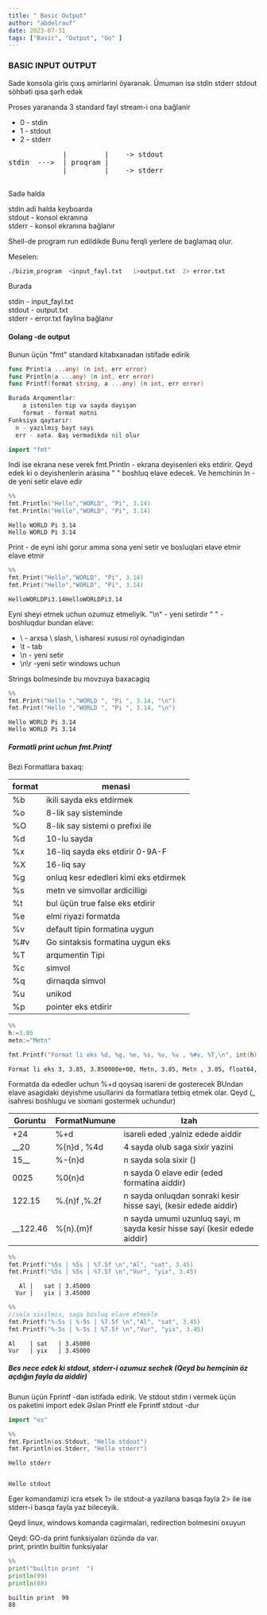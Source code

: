 ```yaml
---
title: " Basic Output"
author: "abdelrauf"
date: 2023-07-31
tags: ["Basic", "Output", "Go" ]
---
```


### BASIC INPUT OUTPUT

Sade konsola giris çıxış əmirlərini öyərənək. Ümumən isə stdin stderr stdout söhbəti qısa şərh edək

Proses yarananda 3 standard fayl stream-i ona bağlanir
- 0 - stdin  
- 1 - stdout   
- 2 - stderr   



<pre>
             |         |    -> stdout
stdin  --->  | proqram |
             |         |    -> stderr

</pre>

Sadə halda 

stdin adi halda keyboarda    
stdout - konsol ekranına   
stderr - konsol ekranına  bağlanır


Shell-de program run edildikde Bunu ferqli yerlere de baglamaq olur.

Meselen:   
```bash
./bizim_program  <input_fayl.txt   1>output.txt  2> error.txt   
```
Burada 

stdin - input_fayl.txt   
stdout - output.txt  
stderr - error.txt faylina bağlanır


#### Golang -de output

Bunun üçün "fmt" standard kitabxanadan istifade edirik

```Go
func Print(a ...any) (n int, err error)
func Println(a ...any) (n int, err error)
func Printf(format string, a ...any) (n int, err error)

Burada Arqumentlər:
    a istenilen tip və sayda dəyişən
    format - format mətni
Funksiya qaytarır:
  n - yazılmış bayt sayı
  err - xəta. Baş vermədikdə nil olur
```



```go
import "fmt"
```

Indi ise ekrana nese verek
fmt.Println - ekrana deyisenleri eks etdirir. Qeyd edek ki o deyishenlerin arasina " " boshluq elave edecek. Ve hemchinin ln -de yeni setir elave edir


```go
%%
fmt.Println("Hello","WORLD", "Pi", 3.14)
fmt.Println("Hello","WORLD", "Pi", 3.14)
```

    Hello WORLD Pi 3.14
    Hello WORLD Pi 3.14


Print - de eyni ishi gorur amma sona yeni setir ve bosluqlari elave etmir elave etmir


```go
%%
fmt.Print("Hello","WORLD", "Pi", 3.14)
fmt.Print("Hello","WORLD", "Pi", 3.14)
```

    HelloWORLDPi3.14HelloWORLDPi3.14

Eyni sheyi etmek uchun ozumuz etmeliyik. "\n" - yeni setirdir " " - boshluqdur
bundan elave:  
- \\  - arxsa \ slash, \ isharesi xususi rol oynadigindan
- \t  - tab 
- \n  - yeni setir
- \n\r  -yeni setir windows uchun

Strings bolmesinde bu movzuya baxacagiq


```go
%%
fmt.Print("Hello ","WORLD ", "Pi ", 3.14, "\n")
fmt.Print("Hello ","WORLD ", "Pi ", 3.14, "\n")
```

    Hello WORLD Pi 3.14
    Hello WORLD Pi 3.14


##### Formatli print uchun fmt.Printf

Bezi Formatlara baxaq:

|  format |  menasi |
|---|---|
| %b  |  ikili sayda eks etdirmek |
| %o  |  8-lik say sisteminde |
|  %O | 8-lik say sistemi o prefixi ile  |
| %d  |  10-lu sayda  |
|  %x |  16-liq sayda eks etdirir 0-9A-F|
| %X  | 16-liq say  |
|  %g |  onluq kesr ededleri kimi eks etdirmek |
|  %s |  metn ve simvollar ardicilligi |
|  %t |  bul üçün true false eks etdirir |
|%e| elmi riyazi formatda|
|%v | default tipin formatina uygun|
|	%#v | Go sintaksis formatina uygun eks|
|%T | arqumentin Tipi|
|%c | simvol |
|%q|  dirnaqda simvol|
|%u| unikod|
|%p| pointer eks etdirir|





```go
%%
h:=3.85
metn:="Metn"

fmt.Printf("Format li eks %d, %g, %e, %s, %v, %v , %#v, %T,\n", int(h), h, h, metn, h, metn, h, h)
```

    Format li eks 3, 3.85, 3.850000e+00, Metn, 3.85, Metn , 3.85, float64,


Formatda da ededler uchun %+d qoysaq isareni de gosterecek
BUndan elave asagidaki deyishme usullarini da formatlara tetbiq etmek olar. Qeyd (_ isahresi boshlugu ve sixmani gostermek uchundur)

|  Goruntu | FormatNumune  | Izah   |
|---|---|---|
| +24  |  %+d |  isareli eded ,yalniz edede aiddir |
| __20  | %{n}d , %4d | 4 sayda olub saga sixir yazini   |
| 15__  |  %-{n}d |  n sayda sola sixir ()  |
|  0025 | %0{n}d  | n sayda 0 elave edir (eded formatina aiddir) |
|122.15   | %.{n}f ,%.2f  |  n sayda onluqdan sonraki kesir hisse sayi, (kesir edede aiddir) |
| __122.46  |   %{n}.{m}f| n sayda umumi uzunluq sayi, m sayda   kesir hisse sayi (kesir edede aiddir) |



```go
%%
fmt.Printf("%5s | %5s | %7.5f \n","Al", "sat", 3.45)
fmt.Printf("%5s | %5s | %7.5f \n","Vur", "yix", 3.45)
```

       Al |   sat | 3.45000 
      Vur |   yix | 3.45000 



```go
%%
//sola sixilmis, saga bosluq elave etmekle
fmt.Printf("%-5s | %-5s | %7.5f \n","Al", "sat", 3.45)
fmt.Printf("%-5s | %-5s | %7.5f \n","Vur", "yix", 3.45)
```

    Al    | sat   | 3.45000 
    Vur   | yix   | 3.45000 


##### Bes nece edek ki stdout, stderr-i ozumuz sechek (Qeyd bu hemçinin öz açdığın fayla da aiddir)
Bunun üçün Fprintf -dən istifadə edirik. Ve stdout stdin i vermek üçün    
os paketini import edek
Əslən Printf ele Fprintf stdout -dur


```go
import "os"
```


```go
%%
fmt.Fprintln(os.Stdout, "Hello stdout")
fmt.Fprintln(os.Stderr, "Hello stderr")
```

    Hello stderr


    Hello stdout


Eger komandamizi icra etsek 1> ile stdout-a yazilana basqa fayla 2> ile ise stderr-i basqa fayla yaz bileceyik.

Qeyd linux, windows komanda cagirmalari, redirection bolmesini oxuyun

Qeyd: GO-da print funksiyaları özündə də var.     
print, println  builtin funksiyalar


```go
%%
print("builtin print  ")
println(99)
println(88)
```

    builtin print  99
    88

